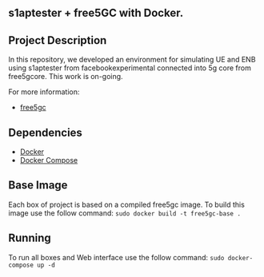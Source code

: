 ## s1aptester + free5GC with Docker.

## Project Description

In this repository, we developed an environment for simulating UE and ENB using s1aptester from facebookexperimental connected into 5g core from free5gcore. This work is on-going.

For more information:
* [free5gc](https://www.free5gc.org/)


## Dependencies

* [Docker](https://docs.docker.com/install/)
* [Docker Compose](https://docs.docker.com/compose/install/)


## Base Image
Each box of project is based on a compiled free5gc image. To build this image use the follow command:
``sudo docker build -t free5gc-base .``

## Running
To run all boxes and Web interface use the follow command:
``sudo docker-compose up -d``
